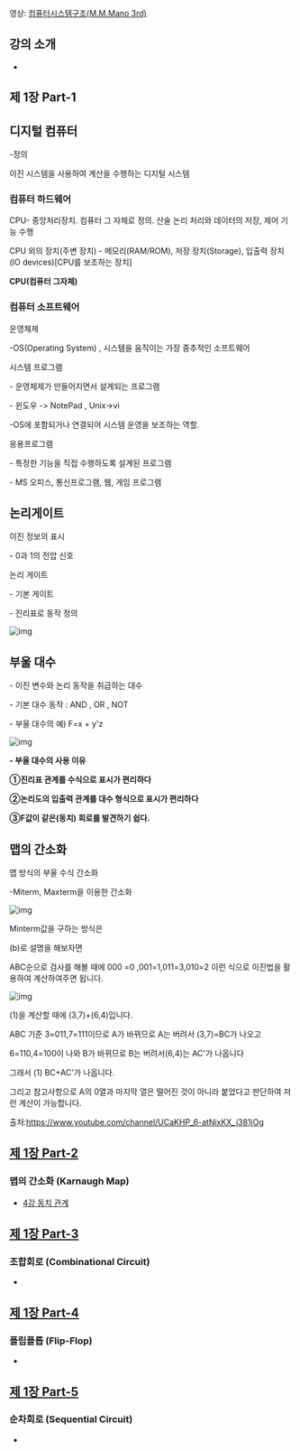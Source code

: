 영상: [컴퓨터시스템구조(M.M.Mano 3rd)](https://www.youtube.com/playlist?list=PLc8fQ-m7b1hD4jqccMlfQpWgDVdalXFbH)

## 강의 소개
- 

## 제 1장 Part-1

## **디지털 컴퓨터**

-정의 

이진 시스템을 사용하여 계산을 수행하는 디지털 시스템



### **컴퓨터 하드웨어**

CPU- 중앙처리장치. 컴퓨터 그 자체로 정의. 산술 논리 처리와 데이터의 저장, 제어 기능 수행

CPU 외의 장치(주변 장치) - 메모리(RAM/ROM), 저장 장치(Storage), 입출력 장치(IO devices)[CPU를 보조하는 장치]

**CPU(컴퓨터 그자체)**



### **컴퓨터 소프트웨어**

운영체제

-OS(Operating System) , 시스템을 움직이는 가장 중추적인 소프트웨어

시스템 프로그램 

\- 운영체제가 만들어지면서 설계되는 프로그램

\- 윈도우 -> NotePad , Unix->vi

-OS에 포함되거나 연결되어 시스템 운영을 보조하는 역할.

응용프로그램

\- 특정한 기능을 직접 수행하도록 설계된 프로그램

\- MS 오피스, 통신프로그램, 웹, 게임 프로그램 



## **논리게이트**

﻿이진 정보의 표시

\- 0과 1의 전압 신호



논리 게이트﻿

\- 기본 게이트

\- 진리표로 동작 정의

![img](https://blog.kakaocdn.net/dn/q8eCF/btramgUiKnz/XhreP0aSFAKCk4CpQGoEU1/img.png)



## **부울 대수**

\- 이진 변수와 논리 동작을 취급하는 대수

\- 기본 대수 동작 : AND , OR , NOT

\- 부울 대수의 예) F=x + y'z

![img](https://blog.kakaocdn.net/dn/ngD30/btranbrWxJm/qmp3L9dkjrhbdwRoOiaa11/img.png)













**- 부울 대수의 사용 이유**

 **①진리표 관계를 수식으로 표시가 편리하다**

 **②논리도의 입출력 관계를 대수 형식으로 표시가 편리하다**

 **③F값이 같은(동치) 회로를 발견하기 쉽다.**



## **맵의 간소화**

맵 방식의 부울 수식 간소화

-Miterm, Maxterm을 이용한 간소화

![img](https://blog.kakaocdn.net/dn/KnUGs/btranx9nNZE/3ckv7MURS7uiEPsXomsHv0/img.png)

Minterm값을 구하는 방식은 

(b)로 설명을 해보자면

ABC순으로 검사를 해볼 때에 000 =0 ,001=1,011=3,010=2 이런 식으로 이진법을 활용하여 계산하여주면 됩니다.

![img](https://blog.kakaocdn.net/dn/cviqRs/btranbepjPK/FQK5cjbDYHYSgw93RqsAWk/img.png)

(1)을 계산할 때에 (3,7)+(6,4)입니다.

ABC 기준 3=011,7=111이므로 A가 바뀌므로 A는 버려서 (3,7)=BC가 나오고

6=110,4=100이 나와 B가 바뀌므로 B는 버려서(6,4)는 AC'가 나옵니다

그래서 (1) BC+AC'가 나옵니다.

그리고 참고사항으로 A의 0열과 마지막 열은 떨어진 것이 아니라 붙었다고 판단하여 저런 계산이 가능합니다.



출처:https://www.youtube.com/channel/UCaKHP_6-atNixKX_j381jOg
## [제 1장 Part-2](https://youtu.be/9ZtZTTN7Y-g?list=PLc8fQ-m7b1hD4jqccMlfQpWgDVdalXFbH)

### 맵의 간소화 (Karnaugh Map)
- [4강 동치 관계](이산-수학/이산수학-기초/동치-관계.md)

## [제 1장 Part-3](https://youtu.be/9145l3C3Cc4?list=PLc8fQ-m7b1hD4jqccMlfQpWgDVdalXFbH)

### 조합회로 (Combinational Circuit)
- 

## [제 1장 Part-4](https://youtu.be/zf0p0qegnzQ?list=PLc8fQ-m7b1hD4jqccMlfQpWgDVdalXFbH)

### 플립플롭 (Flip-Flop)
- 

## [제 1장 Part-5](https://youtu.be/h2y8a11wrNc?list=PLc8fQ-m7b1hD4jqccMlfQpWgDVdalXFbH)

### 순차회로 (Sequential Circuit)
- 
